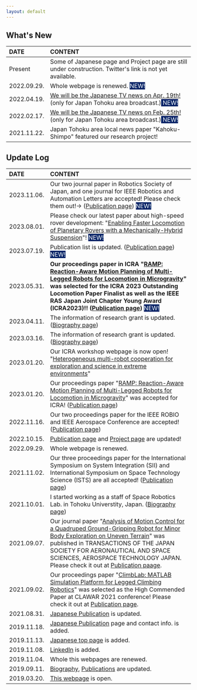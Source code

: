 ```yaml
---
layout: default
---
```




## What's New

| DATE         | CONTENT           |
|:-------------|:------------------|
| Present | Some of Japanese page and Project page are still under construction. Twitter's link is not yet available.  |
| 2022.09.29. | Whole webpage is renewed. <span style="background-color:#002266"> <span style="color: white"> NEW! </span> </span> |
| 2022.04.19. | [We will be the Japanese TV news on Apr. 19th!](https://www.mech.tohoku.ac.jp/news220419_1/) (only for Japan Tohoku area broadcast.)<span style="background-color:#002266"> <span style="color: white"> NEW! </span> </span> |
| 2022.02.17. | [We will be the Japanese TV news on Feb. 25th!](https://www.mech.tohoku.ac.jp/news210222/) (only for Japan Tohoku area broadcast.)<span style="background-color:#002266"> <span style="color: white"> NEW! </span> </span> |
| 2021.11.22. | Japan Tohoku area local news paper "Kahoku-Shimpo" featured our research project! |


## Update Log

| DATE        | CONTENT          |
|:------------|:------------------|
| 2023.11.06. | Our two journal paper in Robotics Society of Japan, and one journal for IEEE Robotics and Automation Letters are accepted! Please check them out!→ ([Publication page](./pub.html)) <span style="background-color:#002266"> <span style="color: white"> NEW! </span> </span>|
| 2023.08.01. | Please check our latest paper about high-speed rover development: "<a href="https://arxiv.org/pdf/2307.04494.pdf" target="_blank">Enabling Faster Locomotion of Planetary Rovers with a Mechanically-Hybrid Suspension</a>"! <span style="background-color:#002266"> <span style="color: white"> NEW! </span> </span>|
| 2023.07.19. | Publication list is updated. ([Publication page](./pub.html)) <span style="background-color:#002266"> <span style="color: white"> NEW! </span> </span>|
| 2023.05.31. | **Our proceedings paper in ICRA "[RAMP: Reaction-Aware Motion Planning of Multi-Legged Robots for Locomotion in Microgravity](https://arxiv.org/abs/2301.07996)" was selected for the ICRA 2023 Outstanding Locomotion Paper Finalist as well as the IEEE RAS Japan Joint Chapter Young Award (ICRA2023)!! ([Publication page](./pub.html))** <span style="background-color:#002266"> <span style="color: white"> NEW! </span> </span>|
| 2023.04.11. | The information of research grant is updated. ([Biography page](./bio.html)) |
| 2023.03.16. | The information of research grant is updated. ([Biography page](./bio.html)) |
| 2023.01.20. | Our ICRA workshop webpage is now open! "[Heterogeneous multi-robot cooperation for exploration and science in extreme environments](https://espace.epfl.ch/hermes/)" |
| 2023.01.20. | Our proceedings paper "[RAMP: Reaction-Aware Motion Planning of Multi-Legged Robots for Locomotion in Microgravity](https://arxiv.org/abs/2301.07996)" was accepted for ICRA! ([Publication page](./pub.html)) |
| 2022.11.16. | Our two proceedings paper for the IEEE ROBIO and IEEE Aerospace Conference are accepted! ([Publication page](./pub.html)) |
| 2022.10.15. | [Publication page](./pub.html) and [Project page](./proj.html) are updated! |
| 2022.09.29. | Whole webpage is renewed. |
| 2021.11.02. | Our three proceedings paper for the International Symposium on System Integration (SII) and International Symposium on Space Technology Science (ISTS) are all accepted! ([Publication page](./pub.html)) |
| 2021.10.01. | I started working as a staff of Space Robotics Lab. in Tohoku Universtity, Japan. ([Biography page](./bio.html)) |
| 2021.09.07. | Our journal paper "[Analysis of Motion Control for a Quadruped Ground-Gripping Robot for Minor Body Exploration on Uneven Terrain](https://www.jstage.jst.go.jp/article/tastj/19/5/19_19.794/_article)" was published in TRANSACTIONS OF THE JAPAN SOCIETY FOR AERONAUTICAL AND SPACE SCIENCES, AEROSPACE TECHNOLOGY JAPAN. Please check it out at [Publication paage](./pub.html).  |
| 2021.09.02. | Our proceedings paper "[ClimbLab: MATLAB Simulation Platform for Legged Climbing Robotics](https://link.springer.com/chapter/10.1007/978-3-030-86294-7_20)" was selected as the High Commended Paper at CLAWAR 2021 conference! Please check it out at [Publication page](./pub.html). |
| 2021.08.31. | [Japanese Publication](./pub_j.html) is updated.  |
| 2019.11.18. | [Japanese Publication](./pub_j.html) page and contact info. is added.  |
| 2019.11.13. | [Japanese top page](./index_j.html) is added.  |
| 2019.11.08. | [LinkedIn](https://www.linkedin.com/in/unoken/) is added.  |
| 2019.11.04. | Whole this webpages are renewed.  |
| 2019.09.11. | [Biography](./bio.html), [Publications](./pub.html) are updated.  |
| 2019.03.20. | [This webpage](./index.html) is open.  |